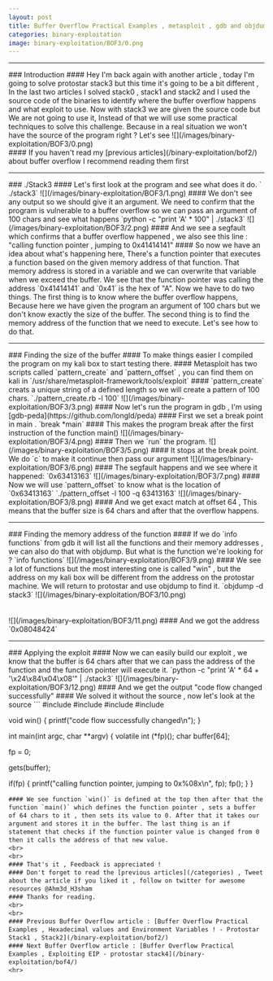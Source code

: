 ```yaml
---
layout: post
title: Buffer Overflow Practical Examples , metasploit , gdb and objdump ! - protostar stack3
categories: binary-exploitation
image: binary-exploitation/BOF3/0.png
---
```


<hr>
### Introduction 
#### Hey I'm back again with another article , today I'm going to solve protostar stack3 but this time it's going to be a bit different , In the last two articles I solved stack0 , stack1 and stack2 and I used the source code of the binaries to identify where the buffer overflow happens and what exploit to use. Now with stack3 we are given the source code but We are not going to use it, Instead of that we will use some practical techniques to solve this challenge. Because in a real situation we won't have the source of the program right ? Let's see
![](/images/binary-exploitation/BOF3/0.png)
<br>
#### If you haven't read my [previous articles](/binary-exploitation/bof2/) about buffer overflow I recommend reading them first
<br>
<hr>
### ./Stack3
#### Let's first look at the program and see what does it do.
` ./stack3`
![](/images/binary-exploitation/BOF3/1.png)
#### We don't see any output so we should give it an argument. We need to confirm that the program is vulnerable to a buffer overflow so we can pass an argument of 100 chars and see what happens
`python -c "print 'A' * 100" | ./stack3`
![](/images/binary-exploitation/BOF3/2.png)
#### And we see a segfault which confirms that a buffer overflow happened , we also see this line : "calling function pointer , jumping to 0x41414141"
#### So now we have an idea about what's happening here, There's a function pointer that executes a function based on the given memory address of that function. That memory address is stored in a variable and we can overwrite that variable when we exceed the buffer. We see that the function pointer was calling the address `0x41414141` and `0x41` is the hex of "A". Now we have to do two things. The first thing is to know where the buffer overflow happens, Because here we have given the program an argument of 100 chars but we don't know exactly the size of the buffer. The second thing is to find the memory address of the function that we need to execute. Let's see how to do that.
<br>
<hr>
### Finding the size of the buffer 
#### To make things easier I compiled the program on my kali box to start testing there.
#### Metasploit has two scripts called `pattern_create` and `pattern_offset` , you can find them on kali in `/usr/share/metasploit-framework/tools/exploit` 
#### `pattern_create` creats a unique string of a defined length so we will create a pattern of 100 chars.
`./pattern_create.rb -l 100`
![](/images/binary-exploitation/BOF3/3.png)
#### Now let's run the program in gdb , I'm using [gdb-peda](https://github.com/longld/peda)
#### First we set a break point in main .
`break *main`
#### This makes the program break after the first instruction of the function main()
![](/images/binary-exploitation/BOF3/4.png)
#### Then we `run` the program.
![](/images/binary-exploitation/BOF3/5.png)
#### It stops at the break point. We do `c` to make it continue then pass our argument
![](/images/binary-exploitation/BOF3/6.png)
#### The segfault happens and we see where it happened: `0x63413163`
![](/images/binary-exploitation/BOF3/7.png)
#### Now we will use `pattern_offset` to know what is the location of `0x63413163`
`./pattern_offset -l 100 -q 63413163`
![](/images/binary-exploitation/BOF3/8.png)
#### And we get exact match at offset 64 , This means that the buffer size is 64 chars and after that the overflow happens.
<br>
<hr>
### Finding the memory address of the function
#### If we do `info functions` from gdb it will list all the functions and their memory addresses , we can also do that with objdump. But what is the function we're looking for ?
`info functions`
![](/images/binary-exploitation/BOF3/9.png)
#### We see a lot of functions but the most interesting one is called "win" , but the address on my kali box will be different from the address on the protostar machine. We will return to protostar and use objdump to find it.
`objdump -d stack3`
![](/images/binary-exploitation/BOF3/10.png)
<br>
<br>
<br>
![](/images/binary-exploitation/BOF3/11.png)
#### And we got the address `0x08048424` 
<br>
<hr>
### Applying the exploit
#### Now we can easily build our exploit , we know that the buffer is 64 chars after that we can pass the address of the function and the function pointer will execute it.
`python -c "print 'A' * 64 + '\x24\x84\x04\x08'" | ./stack3`
![](/images/binary-exploitation/BOF3/12.png)
#### And we get the output "code flow changed successfully"
#### We solved it without the source , now let's look at the source 
```
#include <stdlib.h>
#include <unistd.h>
#include <stdio.h>
#include <string.h>

void win()
{
 printf("code flow successfully changed\n");
}

int main(int argc, char **argv)
{
 volatile int (*fp)();
 char buffer[64];

 fp = 0;

 gets(buffer);

 if(fp) {
  printf("calling function pointer, jumping to 0x%08x\n", fp);
  fp();
 }
}
```
#### We see function `win()` is defined at the top then after that the function `main()` which defines the function pointer , sets a buffer of 64 chars to it , then sets its value to 0. After that it takes our argument and stores it in the buffer. The last thing is an if statement that checks if the function pointer value is changed from 0 then it calls the address of that new value.
<br>
<br>
#### That's it , Feedback is appreciated !
#### Don't forget to read the [previous articles](/categories) , Tweet about the article if you liked it , follow on twitter for awesome resources @Ahm3d_H3sham
#### Thanks for reading.
<br>
<br>
#### Previous Buffer Overflow article : [Buffer Overflow Practical Examples , Hexadecimal values and Environment Variables ! - Protostar Stack1 , Stack2](/binary-exploitation/bof2/)
#### Next Buffer Overflow article : [Buffer Overflow Practical Examples , Exploiting EIP - protostar stack4](/binary-exploitation/bof4/)
<hr>
